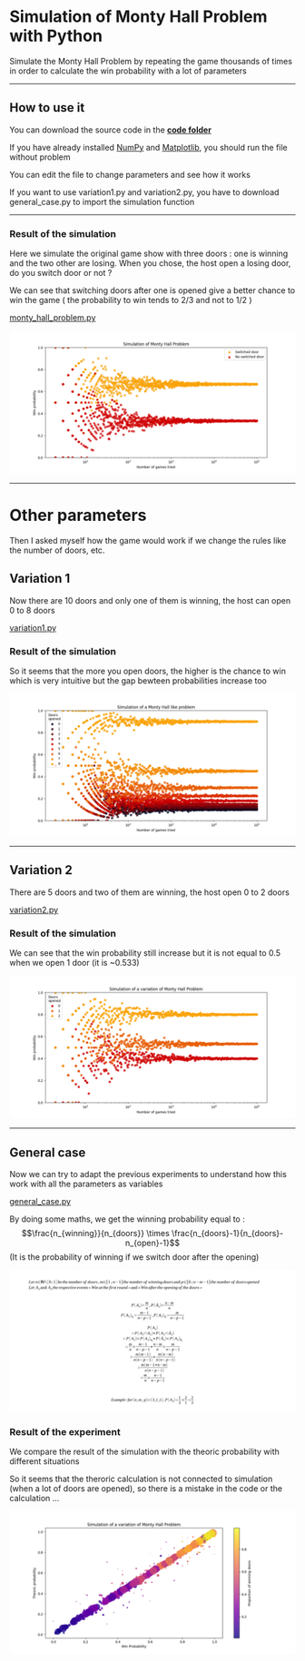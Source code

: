 # Simulation of Monty Hall Problem with Python

Simulate the Monty Hall Problem by repeating the game thousands of times in order to calculate the win probability with a lot of parameters

---

## How to use it
You can download the source code in the [**code folder**](code/)

If you have already installed [NumPy](https://numpy.org/) and [Matplotlib](https://matplotlib.org/), you should run the file without problem

You can edit the file to change parameters and see how it works 

If you want to use variation1.py and variation2.py, you have to download general_case.py to import the simulation function

---

### Result of the simulation
Here we simulate the original game show with three doors : one is winning and the two other are losing. When you chose, the host open a losing door, do you switch door or not ?

We can see that switching doors after one is opened give a better chance to win the game ( the probability to win tends to 2/3 and not to 1/2 )

[monty_hall_problem.py](code/monty_hall_problem.py)

![Simulation's result of the Monty Hall problem](img/result1.png)


---

# Other parameters

Then I asked myself how the game would work if we change the rules like the number of doors, etc.


## Variation 1
Now there are 10 doors and only one of them is winning, the host can open 0 to 8 doors

[variation1.py](code/variation1.py)

### Result of the simulation
So it seems that the more you open doors, the higher is the chance to win which is very intuitive but the gap bewteen probabilities increase too


![Simulation's result of a Monty Hall problem with 10 doors](img/result2.png)

---

## Variation 2

There are 5 doors and two of them are winning, the host open 0 to 2 doors

[variation2.py](code/variation2.py)

### Result of the simulation
We can see that the win probability still increase but it is not equal to 0.5 when we open 1 door (it is ~0.533)

![Simulation's result of a Monty Hall problem with five doors](img/result3.png)

---

## General case

Now we can try to adapt the previous experiments to understand how this work with all the parameters as variables

[general_case.py](code/general_case.py)

By doing some maths, we get the winning probability equal to :
$$\frac{n_{winning}}{n_{doors}} \times \frac{n_{doors}-1}{n_{doors}-n_{open}-1}$$
(It is the probability of winning if we switch door after the opening)

![Calculation of the winning probability by using conditional probability](img/calculs.png)

### Result of the experiment
We compare the result of the simulation with the theoric probability with different situations

So it seems that the theroric calculation is not connected to simulation (when a lot of doors are opened), so there is a mistake in the code or the calculation ...

![Simulation's result of a Monty Hall problem in a general case](img/result4.png)
